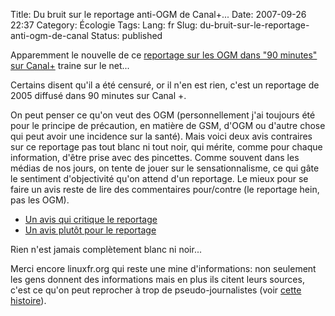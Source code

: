 Title: Du bruit sur le reportage anti-OGM de Canal+...
Date: 2007-09-26 22:37
Category: Écologie
Tags:
Lang: fr
Slug: du-bruit-sur-le-reportage-anti-ogm-de-canal
Status: published

Apparemment le nouvelle de ce [reportage sur les OGM dans "90 minutes" sur
Canal+](http://video.google.fr/videoplay?docid=-8996055986353195886) traine sur
le net...

Certains disent qu'il a été censuré, or il n'en est rien, c'est un reportage de
2005 diffusé dans 90 minutes sur Canal +.

On peut penser ce qu'on veut des OGM (personnellement j'ai toujours été pour le
principe de précaution, en matière de GSM, d'OGM ou d'autre chose qui peut
avoir une incidence sur la santé). Mais voici deux avis contraires sur ce
reportage pas tout blanc ni tout noir, qui mérite, comme pour chaque
information, d'être prise avec des pincettes. Comme souvent dans les médias de
nos jours, on tente de jouer sur le sensationnalisme, ce qui gâte le sentiment
d'objectivité qu'on attend d'un reportage. Le mieux pour se faire un avis reste
de lire des commentaires pour/contre (le reportage hein, pas les OGM).

- [Un avis qui critique le
  reportage](http://linuxfr.org/comments/800734,1.html)
- [Un avis plutôt pour le reportage](http://linuxfr.org/comments/800765,1.html)

Rien n'est jamais complètement blanc ni noir...

Merci encore linuxfr.org qui reste une mine d'informations: non seulement les
gens donnent des informations mais en plus ils citent leurs sources, c'est ce
qu'on peut reprocher à trop de pseudo-journalistes (voir [cette
histoire](http://blog.anthere.org/index.php/2007/02/01/85-le-monde-bienvenue-dans-les-rangs-de-la-presse-poubelle)).
